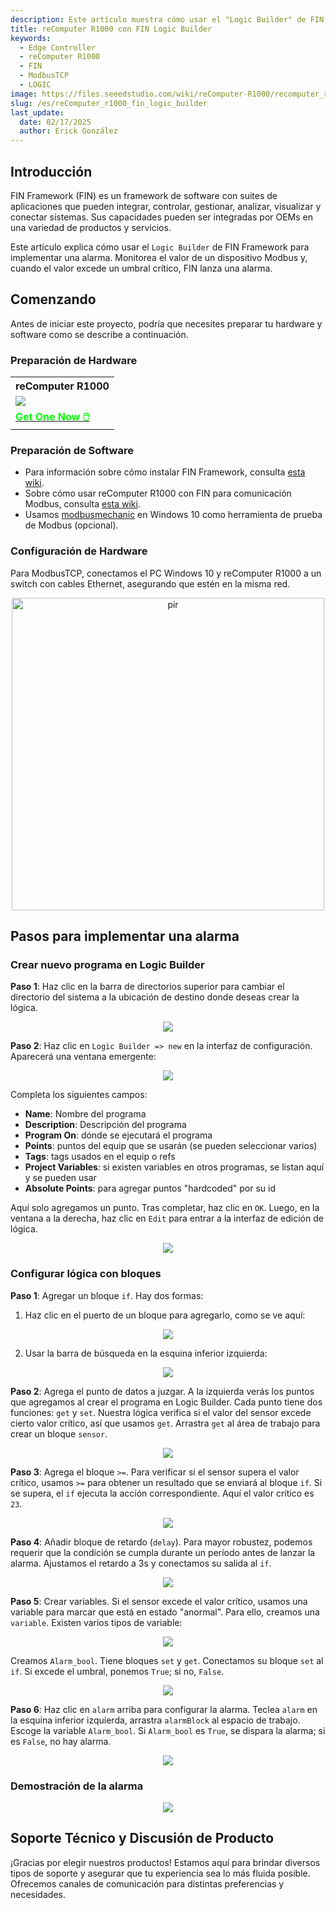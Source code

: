 ```yaml
---
description: Este artículo muestra cómo usar el "Logic Builder" de FIN Framework para implementar una alarma en el reComputer R1000.
title: reComputer R1000 con FIN Logic Builder
keywords:
  - Edge Controller
  - reComputer R1000
  - FIN
  - ModbusTCP
  - LOGIC
image: https://files.seeedstudio.com/wiki/reComputer-R1000/recomputer_r_images/01.png
slug: /es/reComputer_r1000_fin_logic_builder
last_update:
  date: 02/17/2025
  author: Erick González
---
```


## Introducción

FIN Framework (FIN) es un framework de software con suites de aplicaciones que pueden integrar, controlar, gestionar, analizar, visualizar y conectar sistemas. Sus capacidades pueden ser integradas por OEMs en una variedad de productos y servicios.

Este artículo explica cómo usar el `Logic Builder` de FIN Framework para implementar una alarma. Monitorea el valor de un dispositivo Modbus y, cuando el valor excede un umbral crítico, FIN lanza una alarma.

## Comenzando

Antes de iniciar este proyecto, podría que necesites preparar tu hardware y software como se describe a continuación.

### Preparación de Hardware

<div class="table-center">
	<table class="table-nobg">
    <tr class="table-trnobg">
      <th class="table-trnobg">reComputer R1000</th>
		</tr>
    <tr class="table-trnobg"></tr>
		<tr class="table-trnobg">
			<td class="table-trnobg"><div style={{textAlign:'center'}}><img src="https://files.seeedstudio.com/wiki/reComputer-R1000/recomputer_r_images/01.png" style={{width:300, height:'auto'}}/></div></td>
		</tr>
    <tr class="table-trnobg"></tr>
		<tr class="table-trnobg">
			<td class="table-trnobg"><div class="get_one_now_container" style={{textAlign: 'center'}}><a class="get_one_now_item" href="https://www.seeedstudio.com/reComputer-R1025-10-p-5895.html">
              <strong><span><font color={'FFFFFF'} size={"4"}> Get One Now 🖱️</font></span></strong>
          </a></div></td>
        </tr>
    </table>
    </div>

### Preparación de Software

* Para información sobre cómo instalar FIN Framework, consulta [esta wiki](https://wiki.seeedstudio.com/reComputer_r1000_install_fin/).
* Sobre cómo usar reComputer R1000 con FIN para comunicación Modbus, consulta [esta wiki](https://wiki.seeedstudio.com/reComputer_r1000_use_rs485_modbus_rtu/).
* Usamos [modbusmechanic](https://modbusmechanic.scifidryer.com/) en Windows 10 como herramienta de prueba de Modbus (opcional).

### Configuración de Hardware

Para ModbusTCP, conectamos el PC Windows 10 y reComputer R1000 a un switch con cables Ethernet, asegurando que estén en la misma red.

<div align="center"><img src="https://files.seeedstudio.com/wiki/reComputer-R1000/fuxa/r1000_connection.png" alt="pir" width="500" height="auto" /></div>

## Pasos para implementar una alarma

### Crear nuevo programa en Logic Builder

**Paso 1**: Haz clic en la barra de directorios superior para cambiar el directorio del sistema a la ubicación de destino donde deseas crear la lógica.

<center><img width={600} src="https://files.seeedstudio.com/wiki/reComputer-R1000/fin/Logic_path_location.png" /></center>

**Paso 2**: Haz clic en `Logic Builder => new` en la interfaz de configuración. Aparecerá una ventana emergente:

<center><img width={600} src="https://files.seeedstudio.com/wiki/reComputer-R1000/fin/Logic_create_logic.png" /></center>

Completa los siguientes campos:
  - **Name**: Nombre del programa
  - **Description**: Descripción del programa
  - **Program On**: dónde se ejecutará el programa
  - **Points**: puntos del equip que se usarán (se pueden seleccionar varios)
  - **Tags**: tags usados en el equip o refs
  - **Project Variables**: si existen variables en otros programas, se listan aquí y se pueden usar
  - **Absolute Points**: para agregar puntos "hardcoded" por su id

Aquí solo agregamos un punto. Tras completar, haz clic en `OK`. Luego, en la ventana a la derecha, haz clic en `Edit` para entrar a la interfaz de edición de lógica.

<center><img width={600} src="https://files.seeedstudio.com/wiki/reComputer-R1000/fin/LOGIC_1.gif" /></center>

### Configurar lógica con bloques

**Paso 1**: Agregar un bloque `if`. Hay dos formas:
1. Haz clic en el puerto de un bloque para agregarlo, como se ve aquí:

<center><img width={600} src="https://files.seeedstudio.com/wiki/reComputer-R1000/fin/LOGIC_2.gif" /></center>

2. Usar la barra de búsqueda en la esquina inferior izquierda:

<center><img width={600} src="https://files.seeedstudio.com/wiki/reComputer-R1000/fin/LOGIC_3.gif" /></center>

**Paso 2**: Agrega el punto de datos a juzgar. A la izquierda verás los puntos que agregamos al crear el programa en Logic Builder. Cada punto tiene dos funciones: `get` y `set`. Nuestra lógica verifica si el valor del sensor excede cierto valor crítico, así que usamos `get`. Arrastra `get` al área de trabajo para crear un bloque `sensor`.

<center><img width={600} src="https://files.seeedstudio.com/wiki/reComputer-R1000/fin/LOGIC_4.gif" /></center>

**Paso 3**: Agrega el bloque `>=`. Para verificar si el sensor supera el valor crítico, usamos `>=` para obtener un resultado que se enviará al bloque `if`. Si se supera, el `if` ejecuta la acción correspondiente. Aquí el valor crítico es `23`.

<center><img width={600} src="https://files.seeedstudio.com/wiki/reComputer-R1000/fin/LOGIC_5.gif" /></center>

**Paso 4**: Añadir bloque de retardo (`delay`). Para mayor robustez, podemos requerir que la condición se cumpla durante un período antes de lanzar la alarma. Ajustamos el retardo a 3s y conectamos su salida al `if`.

<center><img width={600} src="https://files.seeedstudio.com/wiki/reComputer-R1000/fin/LOGIC_6.gif" /></center>

**Paso 5**: Crear variables. Si el sensor excede el valor crítico, usamos una variable para marcar que está en estado "anormal". Para ello, creamos una `variable`. Existen varios tipos de variable:

<center><img width={600} src="https://files.seeedstudio.com/wiki/reComputer-R1000/fin/Logic_variable_type.png" /></center>

Creamos `Alarm_bool`. Tiene bloques `set` y `get`. Conectamos su bloque `set` al `if`. Si excede el umbral, ponemos `True`; si no, `False`.

<center><img width={600} src="https://files.seeedstudio.com/wiki/reComputer-R1000/fin/LOGIC_7.gif" /></center>

**Paso 6**: Haz clic en `alarm` arriba para configurar la alarma. Teclea `alarm` en la esquina inferior izquierda, arrastra `alarmBlock` al espacio de trabajo. Escoge la variable `Alarm_bool`. Si `Alarm_bool` es `True`, se dispara la alarma; si es `False`, no hay alarma.

<center><img width={600} src="https://files.seeedstudio.com/wiki/reComputer-R1000/fin/LOGIC_8.gif" /></center>

### Demostración de la alarma

<center><img width={600} src="https://files.seeedstudio.com/wiki/reComputer-R1000/fin/LOGIC_9.gif" /></center>

## Soporte Técnico y Discusión de Producto

¡Gracias por elegir nuestros productos! Estamos aquí para brindar diversos tipos de soporte y asegurar que tu experiencia sea lo más fluida posible. Ofrecemos canales de comunicación para distintas preferencias y necesidades.

<div class="button_tech_support_container">
<a href="https://forum.seeedstudio.com/" class="button_forum"></a> 
<a href="https://www.seeedstudio.com/contacts" class="button_email"></a>
</div>

<div class="button_tech_support_container">
<a href="https://discord.gg/eWkprNDMU7" class="button_discord"></a> 
<a href="https://github.com/Seeed-Studio/wiki-documents/discussions/69" class="button_discussion"></a>
</div>
